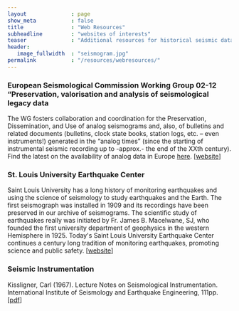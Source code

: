 ```yaml
---
layout              : page
show_meta           : false
title               : "Web Resources"
subheadline         : "websites of interests"
teaser              : "Additional resources for historical seismic data"
header:
   image_fullwidth  : "seismogram.jpg"
permalink           : "/resources/webresources/"
---
```




### European Seismological Commission Working Group   02-12 “Preservation, valorisation and analysis of seismological legacy data
The WG fosters collaboration and coordination for the Preservation, Dissemination, and Use of analog seismograms and, also, of bulletins and related documents (bulletins, clock state books, station logs, etc. – even instruments!) generated in the “analog times” (since the starting of instrumental seismic recording up to -approx.- the end of the XXth century).<br> Find the latest on the availability of analog data in Europe [here](https://www.legacy-seismograms.eu/useful-links/).
[[website](https://www.legacy-seismograms.eu/)]

### St. Louis University Earthquake Center
Saint Louis University has a long history of monitoring earthquakes and using the science of seismology to study earthquakes and the Earth. The first seismograph was installed in 1909 and its recordings have been preserved in our archive of seismograms. The scientific study of earthquakes really was initiated by Fr. James B. Macelwane, SJ, who founded the first university department of geophysics in the western Hemisphere in 1925. Today's Saint Louis University Earthquake Center continues a century long tradition of monitoring earthquakes, promoting science and public safety. [[website](https://www.eas.slu.edu/eqc/eqc.html)]

### Seismic Instrumentation
Kissligner, Carl (1967). Lecture Notes on Seismological Instrumentation. International Institute of Seismology and Earthquake Engineering, 111pp. [[pdf](https://www.eas.slu.edu/eqc/eqc_history/CKisslinger/kisslinger_instrumentation.pdf)]
